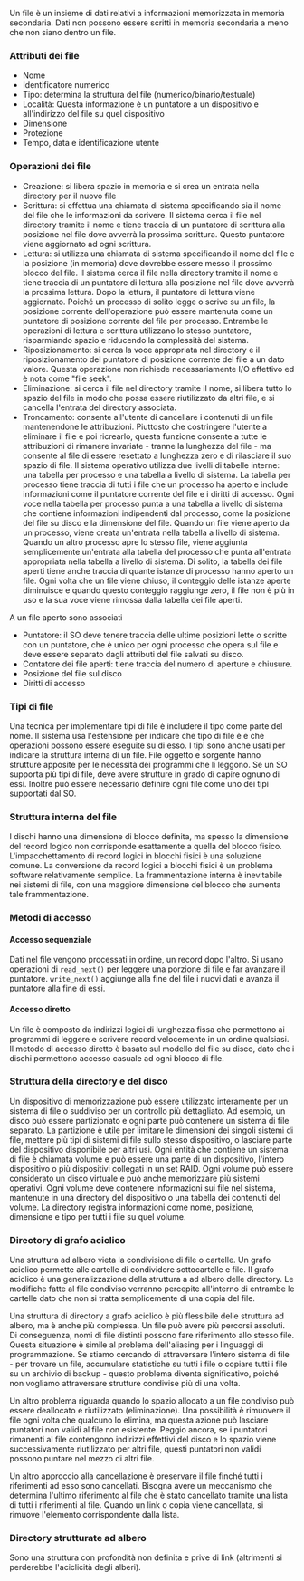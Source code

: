 Un file è un insieme di dati relativi a informazioni memorizzata in memoria secondaria. Dati non possono essere scritti in memoria secondaria a meno che non siano dentro un file.
### Attributi dei file
- Nome
- Identificatore numerico
- Tipo: determina la struttura del file (numerico/binario/testuale)
- Località: Questa informazione è un puntatore a un dispositivo e all'indirizzo del file su quel dispositivo
- Dimensione
- Protezione
- Tempo, data e identificazione utente
### Operazioni dei file
- Creazione: si libera spazio in memoria e si crea un entrata nella directory per il nuovo file
- Scrittura: si effettua una chiamata di sistema specificando sia il nome del file che le informazioni da scrivere. Il sistema cerca il file nel directory tramite il nome e tiene traccia di un puntatore di scrittura alla posizione nel file dove avverrà la prossima scrittura. Questo puntatore viene aggiornato ad ogni scrittura.
- Lettura: si utilizza una chiamata di sistema specificando il nome del file e la posizione (in memoria) dove dovrebbe essere messo il prossimo blocco del file. Il sistema cerca il file nella directory tramite il nome e tiene traccia di un puntatore di lettura alla posizione nel file dove avverrà la prossima lettura. Dopo la lettura, il puntatore di lettura viene aggiornato. Poiché un processo di solito legge o scrive su un file, la posizione corrente dell'operazione può essere mantenuta come un puntatore di posizione corrente del file per processo. Entrambe le operazioni di lettura e scrittura utilizzano lo stesso puntatore, risparmiando spazio e riducendo la complessità del sistema.
- Riposizionamento: si cerca la voce appropriata nel directory e il riposizionamento del puntatore di posizione corrente del file a un dato valore. Questa operazione non richiede necessariamente I/O effettivo ed è nota come "file seek".
- Eliminazione: si cerca il file nel directory tramite il nome, si libera tutto lo spazio del file in modo che possa essere riutilizzato da altri file, e si cancella l'entrata del directory associata.
- Troncamento: consente all'utente di cancellare i contenuti di un file mantenendone le attribuzioni. Piuttosto che costringere l'utente a eliminare il file e poi ricrearlo, questa funzione consente a tutte le attribuzioni di rimanere invariate - tranne la lunghezza del file - ma consente al file di essere resettato a lunghezza zero e di rilasciare il suo spazio di file.
Il sistema operativo utilizza due livelli di tabelle interne: una tabella per processo e una tabella a livello di sistema. La tabella per processo tiene traccia di tutti i file che un processo ha aperto e include informazioni come il puntatore corrente del file e i diritti di accesso. Ogni voce nella tabella per processo punta a una tabella a livello di sistema che contiene informazioni indipendenti dal processo, come la posizione del file su disco e la dimensione del file. Quando un file viene aperto da un processo, viene creata un'entrata nella tabella a livello di sistema. Quando un altro processo apre lo stesso file, viene aggiunta semplicemente un'entrata alla tabella del processo che punta all'entrata appropriata nella tabella a livello di sistema. Di solito, la tabella dei file aperti tiene anche traccia di quante istanze di processo hanno aperto un file. Ogni volta che un file viene chiuso, il conteggio delle istanze aperte diminuisce e quando questo conteggio raggiunge zero, il file non è più in uso e la sua voce viene rimossa dalla tabella dei file aperti.

A un file aperto sono associati
- Puntatore: il SO deve tenere traccia delle ultime posizioni lette o scritte con un puntatore, che è unico per ogni processo che opera sul file e deve essere separato dagli attributi del file salvati su disco.
- Contatore dei file aperti: tiene traccia del numero di aperture e chiusure.
- Posizione del file sul disco
- Diritti di accesso
### Tipi di file
 Una tecnica per implementare tipi di file è includere il tipo come parte del nome. Il sistema usa l'estensione per indicare che tipo di file è e che operazioni possono essere eseguite su di esso.
 I tipi sono anche usati per indicare la struttura interna di un file. File oggetto e sorgente hanno strutture apposite per le necessità dei programmi che li leggono. 
 Se un SO supporta più tipi di file, deve avere strutture in grado di capire ognuno di essi. Inoltre può essere necessario definire ogni file come uno dei tipi supportati dal SO.
### Struttura interna del file
I dischi hanno una dimensione di blocco definita, ma spesso la dimensione del record logico non corrisponde esattamente a quella del blocco fisico. L'impacchettamento di record logici in blocchi fisici è una soluzione comune. La conversione da record logici a blocchi fisici è un problema software relativamente semplice. La frammentazione interna è inevitabile nei sistemi di file, con una maggiore dimensione del blocco che aumenta tale frammentazione.
### Metodi di accesso
#### Accesso sequenziale
Dati nel file vengono processati in ordine, un record dopo l'altro. Si usano operazioni di `read_next()` per leggere una porzione di file e far avanzare il puntatore. `write_next()` aggiunge alla fine del file i nuovi dati e avanza il puntatore alla fine di essi.
#### Accesso diretto
Un file è composto da indirizzi logici di lunghezza fissa che permettono ai programmi di leggere e scrivere record velocemente in un ordine qualsiasi. Il metodo di accesso diretto è basato sul modello del file su disco, dato che i dischi permettono accesso casuale ad ogni blocco di file. 
### Struttura della directory e del disco
Un dispositivo di memorizzazione può essere utilizzato interamente per un sistema di file o suddiviso per un controllo più dettagliato. Ad esempio, un disco può essere partizionato e ogni parte può contenere un sistema di file separato. La partizione è utile per limitare le dimensioni dei singoli sistemi di file, mettere più tipi di sistemi di file sullo stesso dispositivo, o lasciare parte del dispositivo disponibile per altri usi. Ogni entità che contiene un sistema di file è chiamata volume e può essere una parte di un dispositivo, l'intero dispositivo o più dispositivi collegati in un set RAID. Ogni volume può essere considerato un disco virtuale e può anche memorizzare più sistemi operativi. Ogni volume deve contenere informazioni sui file nel sistema, mantenute in una directory del dispositivo o una tabella dei contenuti del volume. La directory registra informazioni come nome, posizione, dimensione e tipo per tutti i file su quel volume.
### Directory di grafo aciclico
Una struttura ad albero vieta la condivisione di file o cartelle. Un grafo aciclico permette alle cartelle di condividere sottocartelle e file. Il grafo aciclico è una generalizzazione della struttura a ad albero delle directory.
Le modifiche fatte al file condiviso verranno percepite all'interno di entrambe le cartelle dato che non si tratta semplicemente di una copia del file.

Una struttura di directory a grafo aciclico è più flessibile delle struttura ad albero, ma è anche più complessa.
Un file può avere più percorsi assoluti. Di conseguenza, nomi di file distinti possono fare riferimento allo stesso file. Questa situazione è simile al problema dell'aliasing per i linguaggi di programmazione. Se stiamo cercando di attraversare l'intero sistema di file - per trovare un file, accumulare statistiche su tutti i file o copiare tutti i file su un archivio di backup - questo problema diventa significativo, poiché non vogliamo attraversare strutture condivise più di una volta.

Un altro problema riguarda quando lo spazio allocato a un file condiviso può essere deallocato e riutilizzato (eliminazione). Una possibilità è rimuovere il file ogni volta che qualcuno lo elimina, ma questa azione può lasciare puntatori non validi al file non esistente. Peggio ancora, se i puntatori rimanenti al file contengono indirizzi effettivi del disco e lo spazio viene successivamente riutilizzato per altri file, questi puntatori non validi possono puntare nel mezzo di altri file.

Un altro approccio alla cancellazione è preservare il file finché tutti i riferimenti ad esso sono cancellati. Bisogna avere un meccanismo che determina l'ultimo riferimento al file che è stato cancellato tramite una lista di tutti i riferimenti al file. Quando un link o copia viene cancellata, si rimuove l'elemento corrispondente dalla lista.
### Directory strutturate ad albero
Sono una struttura con profondità non definita e prive di link (altrimenti si perderebbe l'aciclicità degli alberi).